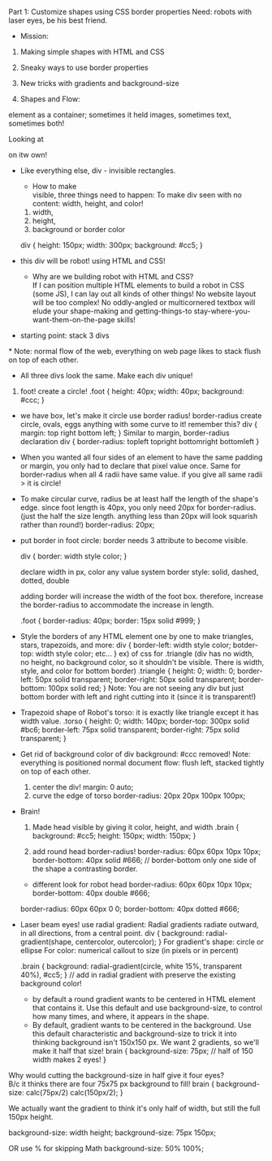 Part 1: Customize shapes using CSS border properties
  Need: robots with laser eyes, be his best friend.
  - Mission: 
  1) Making simple shapes with HTML and CSS
  2) Sneaky ways to use border properties
  3) New tricks with gradients and background-size

  1) Shapes and Flow:
  <div> element as a container; sometimes it held images, sometimes text, sometimes both!
  
  Looking at <div> on itw own!

- Like everything else, div - invisible rectangles.
  * How to make <div> visible, three things need to happen: To make div seen with no content: width, height, and color!
  1) width, 
  2) height, 
  3) background or border color

  div {
    height: 150px;
    width: 300px;
    background: #cc5;
  }

- this div will be robot! using HTML and CSS!
  * Why are we building robot with HTML and CSS?  
    If I can position multiple HTML elements to build a robot in CSS (some JS), I can lay out all kinds of other things!  No website layout will be too complex!  No oddly-angled or multicornered textbox will elude your shape-making and getting-things-to stay-where-you-want-them-on-the-page skills!

- starting point: stack 3 divs
<div class="brain"></div>
<div class="torso"></div>
<div class="foot"></div>
  * Note: normal flow of the web, everything on web page likes to stack flush on top of each other.

- All three divs look the same.  Make each div unique!
1) foot! create a circle!
  .foot {
    height: 40px;
    width: 40px;
    background: #ccc;
  }

  - we have box, let's make it circle use border radius!  border-radius create circle, ovals, eggs anything with some curve to it!
  remember this?
  div {
    margin: top right bottom left;
  }
  Similar to margin, border-radius declaration
  div {
    border-radius: topleft topright bottomright bottomleft
  }

  - When you wanted all four sides of an element to have the same padding or margin, you only had to declare that pixel value once.  Same for border-radius when all 4 radii have same value.
  if you give all same radii > it is circle!

  - To make circular curve, radius be at least half the length of the shape's edge.  since foot length is 40px, you only need 20px for border-radius. (just the half the size length.  anything less than 20px will look squarish rather than round!)
   border-radius: 20px;

  - put border in foot circle: border needs 3 attribute to become visible.

    div { border: width style color; }
    
    declare width in px, color any value system
    border style: solid, dashed, dotted, double

    adding border will increase the width of the foot box.  therefore, increase the border-radius to accommodate the increase in length.  

    .foot {
      border-radius: 40px;
      border: 15px solid #999;
    }

  - Style the borders of any HTML element one by one to make triangles, stars, trapezoids, and more:
    div {
      border-left: width style color;
      botder-top: width style color;
      etc...
    }
  ex) of css for .triangle (div has no width, no height, no background color, so it shouldn't be visible.  There is width, style, and color for bottom border)
    .triangle {
      height: 0;
      width: 0;
      border-left: 50px solid transparent;
      border-right: 50px solid transparent;
      border-bottom: 100px solid red;
    }
  Note: You are not seeing any div but just bottom border with left and right cutting into it (since it is transparent!)

  - Trapezoid shape of Robot's torso: it is exactly like triangle except it has width value.
    .torso {
      height: 0;
      width: 140px;
      border-top: 300px solid #bc6;
      border-left: 75px solid transparent;
      border-right: 75px solid transparent;
    }
- Get rid of background color of div
    background: #ccc removed!
  Note: everything is positioned normal document flow: flush left, stacked tightly on top of each other.
    1) center the div!
      margin: 0 auto;
    2) curve the edge of torso
      border-radius: 20px 20px 100px 100px;

- Brain!  
  1) Made head visible by giving it color, height, and width
  .brain { 
    background: #cc5;
    height: 150px;
    width: 150px;
    }

  2) add round head border-radius!
    border-radius: 60px 60px 10px 10px;
    border-bottom: 40px solid #666;
    // border-bottom only one side of the shape a contrasting border.

    - different look for robot head
    border-radius: 60px 60px 10px 10px;
    border-bottom: 40px double #666;

    border-radius: 60px 60px 0 0;
    border-bottom: 40px dotted #666;

- Laser beam eyes!  use radial gradient:
Radial gradients radiate outward, in all directions, from a central point.
  div {
    background: radial-gradient(shape, centercolor, outercolor);
  }
  For gradient's shape: circle or ellipse 
  For color: numerical callout to size (in pixels or in percent)

  .brain {
    background: radial-gradient(circle, white 15%, transparent 40%), #cc5;
  }
  // add in radial gradient with preserve the existing background color!
  * by default a round gradient wants to be centered in HTML element that contains it.  Use this default and use background-size, to control how many times, and where, it appears in the shape.

  - By default, gradient wants to be centered in the background.
    Use this default characteristic and background-size to trick it into thinking background isn't 150x150 px.  We want 2 gradients, so we'll make it half that size!
brain {
  background-size: 75px; // half of 150 width makes 2 eyes!
}

Why would cutting the background-size in half give it four eyes?  
  B/c it thinks there are four 75x75 px background to fill!
brain {
  background-size: calc(75px/2) calc(150px/2);
}

We actually want the gradient to think it's only half of width, but still the full 150px height.

background-size: width height;
background-size: 75px 150px;

OR use % for skipping Math
background-size: 50% 100%;